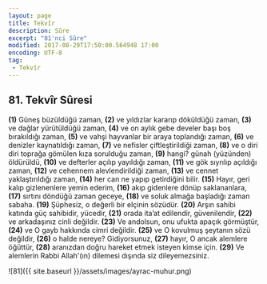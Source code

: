 ```yaml
---
layout: page
title: Tekvîr
description: Sûre
excerpt: "81'nci Sûre"
modified: 2017-08-29T17:50:00.564948 17:00
encoding: UTF-8
tag: 
 - Tekvîr
---
```


## 81. Tekvîr Sûresi

**(1)** Güneş büzüldüğü zaman,
**(2)** ve yıldızlar kararıp döküldüğü zaman,
**(3)** ve dağlar yürütüldüğü zaman,
**(4)** ve on aylık gebe develer başı boş bırakıldığı zaman, 
**(5)** ve vahşi hayvanlar bir araya toplandığı zaman, 
**(6)** ve denizler kaynatıldığı zaman,
**(7)** ve nefisler çiftleştirildiği zaman, 
**(8)** ve o diri diri toprağa gömülen kıza sorulduğu zaman, 
**(9)** hangi? günah (yüzünden) öldürüldü,
**(10)** ve defterler açılıp yayıldığı zaman, 
**(11)** ve gök sıyrılıp açıldığı zaman,
**(12)** ve cehennem alevlendirildiği zaman, 
**(13)** ve cennet yaklaştırıldığı zaman, 
**(14)** her can ne yapıp getirdiğini bilir.
**(15)** Hayır, geri kalıp gizlenenlere yemin ederim,
**(16)** akıp gidenlere dönüp saklananlara,
**(17)** sırtını döndüğü zaman geceye,
**(18)** ve soluk almağa başladığı zaman sabaha.
**(19)** Şüphesiz, o değerli bir elçinin sözüdür.
**(20)** Arşın sahibi katında güç sahibidir, yücedir,
**(21)** orada ita’at edilendir, güvenilendir,
**(22)** ve arkadaşınız cinli değildir.
**(23)** Ve andolsun, onu ufukta apaçık görmüştür, 
**(24)** ve O gayb hakkında cimri değildir. 
**(25)** ve O kovulmuş şeytanın sözü değildir,
**(26)** o halde nereye? Gidiyorsunuz,
**(27)** hayır, O ancak alemlere öğüttür,
**(28)** aranızdan doğru hareket etmek isteyen kimse için.
**(29)** Ve alemlerin Rabbi Allah'(ın) dilemesi dışında siz dileyemezsiniz.

![81]({{ site.baseurl }}/assets/images/ayrac-muhur.png)
